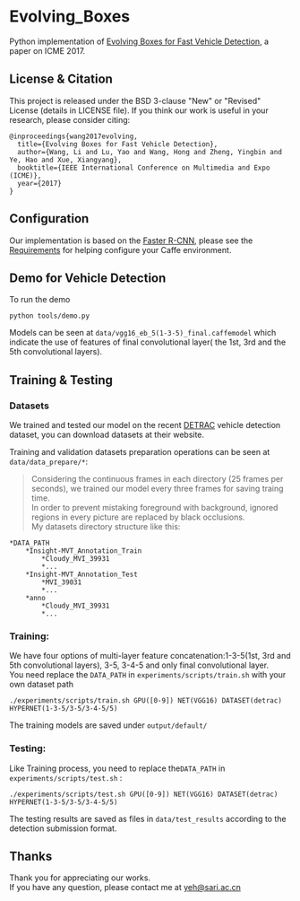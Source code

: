 # Evolving_Boxes
Python implementation of [Evolving Boxes for Fast Vehicle Detection](http://zyb.im/research/EB/), a paper on ICME 2017.

## License & Citation
This project is released under the BSD 3-clause "New" or "Revised" License (details in LICENSE file). If you think our work is useful in your research, please consider citing:<br />
```
@inproceedings{wang2017evolving,
  title={Evolving Boxes for Fast Vehicle Detection},
  author={Wang, Li and Lu, Yao and Wang, Hong and Zheng, Yingbin and Ye, Hao and Xue, Xiangyang},
  booktitle={IEEE International Conference on Multimedia and Expo (ICME)},
  year={2017}
}
```

## Configuration
Our implementation is based on the [Faster R-CNN](https://github.com/rbgirshick/py-faster-rcnn), please see the [Requirements](https://github.com/rbgirshick/py-faster-rcnn#requirements-software) for helping configure your Caffe environment.

## Demo for Vehicle Detection
To run the demo<br />
```
python tools/demo.py
```
Models can be seen at `data/vgg16_eb_5(1-3-5)_final.caffemodel` which indicate the use of features of final convolutional layer( the 1st, 3rd and the 5th convolutional layers). <br />

## Training & Testing
### Datasets<br/>
We trained and tested our model on the recent [DETRAC](http://detrac-db.rit.albany.edu) vehicle detection dataset, you can download datasets at their website.<br />

Training and validation datasets preparation operations can be seen at `data/data_prepare/*`:<br />

>Considering the continuous frames in each directory (25 frames per seconds), we trained our model every three frames for saving traing time.<br />
>In order to prevent mistaking foreground with background, ignored regions in every picture are replaced by black occlusions. <br />
>My datasets directory structure like this:
```
*DATA_PATH
	*Insight-MVT_Annotation_Train
		*Cloudy_MVI_39931
		*...
	*Insight-MVT_Annotation_Test
		*MVI_39031
		*...
	*anno
		*Cloudy_MVI_39931
		*...
```

### Training:
We have four options of multi-layer feature concatenation:1-3-5(1st, 3rd and 5th convolutional layers), 3-5, 3-4-5 and only final convolutional layer.<br />
You need replace the `DATA_PATH` in `experiments/scripts/train.sh` with your own dataset path
```
./experiments/scripts/train.sh GPU([0-9]) NET(VGG16) DATASET(detrac) HYPERNET(1-3-5/3-5/3-4-5/5)
```
The training models are saved under `output/default/`<br />

### Testing:
Like Training process, you need to replace the`DATA_PATH` in `experiments/scripts/test.sh` :
```
./experiments/scripts/test.sh GPU([0-9]) NET(VGG16) DATASET(detrac) HYPERNET(1-3-5/3-5/3-4-5/5)
```
The testing results are saved as files in `data/test_results` according to the detection submission format.

## Thanks
Thank you for appreciating our works.<br />
If you have any question, please contact me at yeh@sari.ac.cn
